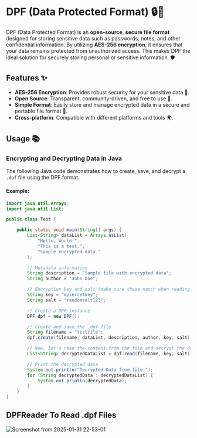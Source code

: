 # DPF (Data Protected Format) 🔒📁

DPF (Data Protected Format) is an **open-source**, **secure file format** designed for storing sensitive data such as passwords, notes, and other confidential information. By utilizing **AES-256 encryption**, it ensures that your data remains protected from unauthorized access. This makes DPF the ideal solution for securely storing personal or sensitive information. 🛡️

## Features ✨

- **AES-256 Encryption**: Provides robust security for your sensitive data 🔐.
- **Open Source**: Transparent, community-driven, and free to use 🔄.
- **Simple Format**: Easily store and manage encrypted data in a secure and portable file format 📂.
- **Cross-platform**: Compatible with different platforms and tools 🌍.

## Usage 📚

### Encrypting and Decrypting Data in Java

The following Java code demonstrates how to create, save, and decrypt a `.dpf` file using the DPF format. 

#### Example:

```java
import java.util.Arrays;
import java.util.List;

public class Test {

    public static void main(String[] args) {
        List<String> dataList = Arrays.asList(
            "Hello, World!",
            "This is a test.",
            "Sample encrypted data."
        );

        // Metadata information
        String description = "Sample file with encrypted data";
        String author = "John Doe";

        // Encryption key and salt (make sure these match when reading the file)
        String key = "mysecretkey";
        String salt = "randomsalt123";

        // Create a DPF instance
        DPF dpf = new DPF();

        // Create and save the .dpf file
        String filename = "testfile";
        dpf.create(filename, dataList, description, author, key, salt);

        // Now, let's read the content from the file and decrypt the data
        List<String> decryptedDataList = dpf.read(filename, key, salt);

        // Print the decrypted data
        System.out.println("Decrypted Data from file:");
        for (String decryptedData : decryptedDataList) {
            System.out.println(decryptedData);
        }
    }
}
```

## DPFReader To Read .dpf Files
![Screenshot from 2025-01-31 22-53-01](https://github.com/user-attachments/assets/507bc0bd-690a-484d-b262-22242a377feb)
